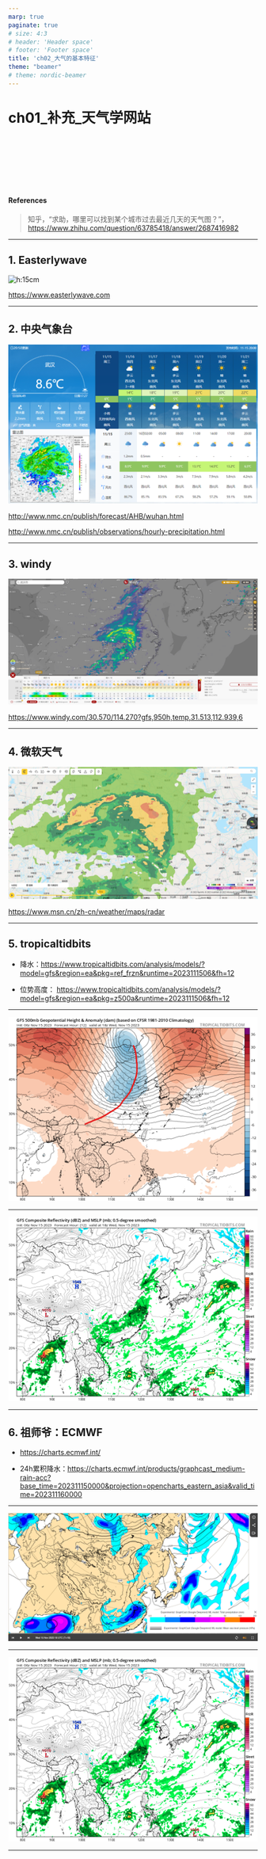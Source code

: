 ```yaml
---
marp: true
paginate: true
# size: 4:3
# header: 'Header space'
# footer: 'Footer space'
title: 'ch02_大气的基本特征'
theme: "beamer"
# theme: nordic-beamer
---
```


<h1>ch01_补充_天气学网站</h1>

<br><br><br><br><br><br>

<h4>References</h4>

> 知乎，“求助，哪里可以找到某个城市过去最近几天的天气图？”，<https://www.zhihu.com/question/63785418/answer/2687416982>

---

## 1. Easterlywave

![h:15cm](https://www.easterlywave.com/media/2023111500/30_620-114_130.png)

<https://www.easterlywave.com>

---

## 2. 中央气象台

![h:14cm](images/ch01_补充_研究方法/武汉天气.png)

<http://www.nmc.cn/publish/forecast/AHB/wuhan.html>

<http://www.nmc.cn/publish/observations/hourly-precipitation.html>

---

## 3. windy

![](images/ch01_补充_研究方法/windy.png)

<https://www.windy.com/30.570/114.270?gfs,950h,temp,31.513,112.939,6>

---

## 4. 微软天气

![](images/ch01_补充_研究方法/微软.png)

<https://www.msn.cn/zh-cn/weather/maps/radar>

---

## 5. tropicaltidbits


- 降水：<https://www.tropicaltidbits.com/analysis/models/?model=gfs&region=ea&pkg=ref_frzn&runtime=2023111506&fh=12>

- 位势高度： <https://www.tropicaltidbits.com/analysis/models/?model=gfs&region=ea&pkg=z500a&runtime=2023111506&fh=12>

---

![](images/ch01_补充_研究方法/GFS_z500_note.png)

---

![](images/ch01_补充_研究方法/GFS_prcp.png)

---

## 6. 祖师爷：ECMWF

- <https://charts.ecmwf.int/>

- 24h累积降水：<https://charts.ecmwf.int/products/graphcast_medium-rain-acc?base_time=202311150000&projection=opencharts_eastern_asia&valid_time=202311160000>

---

![](images/ch01_补充_研究方法/ECMWF_机器学习.png)

---

![](./images/ch01_补充_研究方法/GFS_prcp.png)

---
